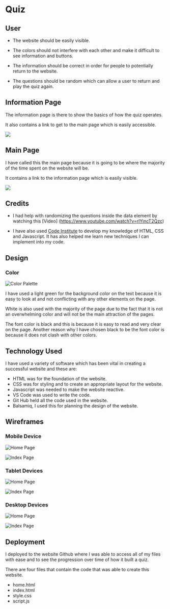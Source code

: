# Quiz

## User

- The website should be easily visible.

- The colors should not interfere with each other and make it difficult to see information and buttons.

- The information should be correct in order for people to potentially return to the website.

- The questions should be random which can allow a user to return and play the quiz again.

## Information Page

The information page is there to show the basics of how the quiz operates.

It also contains a link to get to the main page which is easily accessible.

![](documentation/quiz-info.png)

## Main Page

I have called this the main page because it is going to be where the majority of the time spent on the website will be.

It contains a link to the information page which is easily visible.

![](documentation/quiz-main.png)

## Credits

- I had help with randomizing the questions inside the data element by watching this [Video]  (https://www.youtube.com/watch?v=rlYincT2Qzc)

- I have also used [Code Institute](https://codeinstitute.net/) to develop my knowledge of HTML, CSS and Javascript. It has also helped me learn new techniques I can implement into my code.

## Design

### Color

![Color Palette](documentation/palette-quiz.jpg)

I have used a light green for the background color on the text because it is easy to look at and not conflicting with any other elements on the page.

White is also used with the majority of the page due to the fact that it is not an overwhelming color and will not be the main attraction of the pages.

The font color is black and this is because it is easy to read and very clear on the page. Another reason why I have chosen black to be the font color is because it does not clash with other colors.
## Technology Used

I have used a variety of software which has been vital in creating a successful website and these are:

- HTML was for the foundation of the website.
- CSS was for styling and to create an appropriate layout for the website.
- Javascript was needed to make the website reactive.
- VS Code was used to write the code.
- Git Hub held all the code used in the website.
- Balsamiq, I used this for planning the design of the website. 

## Wireframes

### Mobile Device
![Home Page](documentation/sc-phone-home.png)

![Index Page](documentation/sc-phone-index.png)

### Tablet Devices
![Home Page](documentation/sc-ipad-home.png)

![Index Page](documentation/sc-ipad-index.png)

### Desktop Devices

![Home Page](documentation/sc-laptop-home.png)

![Index Page](documentation/sc-laptop-index.png)

## Deployment

I deployed to the website Github where I was able to access all of my files with ease and to see the progression over time of how it built a quiz.

There are four files that contain the code that was able to create this website.

- home.html
- index.html
- style.css
- script.js

